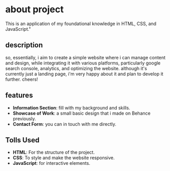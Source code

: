 # about project
 This is an application of my foundational knowledge in HTML, CSS, and JavaScript."

## description
so, essentially, i aim to create a simple website where i can manage content and design, while integrating it with various platforms, particularly google search console, analytics, and optimizing the website. although it's currently just a landing page, i'm very happy about it and plan to develop it further. cheers!

## features
- **Information Section**: fill with my background and skills.
- **Showcase of Work**: a small basic design that i made on Behance previously.
- **Contact Form**: you can in touch with me directly.

## Tolls Used
- **HTML**: For the structure of the project.
- **CSS**: To style and make the website responsive.
- **JavaScript**: for interactive elements.

